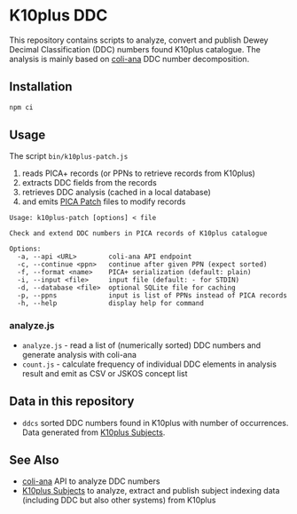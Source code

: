 # K10plus DDC

This repository contains scripts to analyze, convert and publish Dewey Decimal Classification (DDC) numbers found K10plus catalogue. The analysis is mainly based on [coli-ana] DDC number decomposition.

[coli-ana]: https://github.com/gbv/coli-ana
[K10plus Subjects]: https://github.com/gbv/k10plus-subjects
[jskos]: https://format.gbv.de/jskos

## Installation

~~~sh
npm ci
~~~

## Usage

The script `bin/k10plus-patch.js`

1. reads PICA+ records (or PPNs to retrieve records from K10plus)
2. extracts DDC fields from the records
3. retrieves DDC analysis (cached in a local database)
4. and emits [PICA Patch](https://format.gbv.de/pica/patch/specification) files to modify records

~~~
Usage: k10plus-patch [options] < file

Check and extend DDC numbers in PICA records of K10plus catalogue

Options:
  -a, --api <URL>        coli-ana API endpoint
  -c, --continue <ppn>   continue after given PPN (expect sorted)
  -f, --format <name>    PICA+ serialization (default: plain)
  -i, --input <file>     input file (default: - for STDIN)
  -d, --database <file>  optional SQLite file for caching
  -p, --ppns             input is list of PPNs instead of PICA records
  -h, --help             display help for command
~~~

### analyze.js

- `analyze.js` - read a list of (numerically sorted) DDC numbers and generate analysis with coli-ana 
- `count.js` - calculate frequency of individual DDC elements in analysis result and emit as CSV or JSKOS concept list

## Data in this repository

- `ddcs` sorted DDC numbers found in K10plus with number of occurrences. Data generated from [K10plus Subjects].

## See Also

- [coli-ana] API to analyze DDC numbers
- [K10plus Subjects] to analyze, extract and publish subject indexing data (including DDC but also other systems) from K10plus

